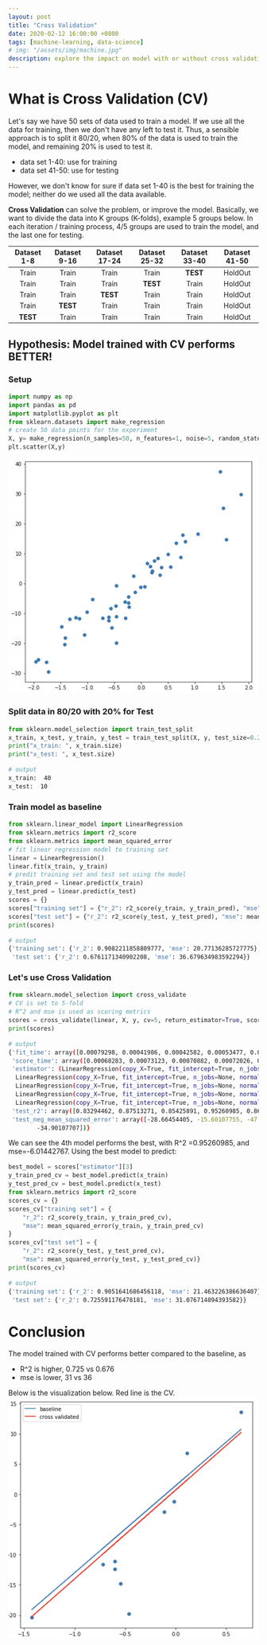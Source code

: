 ```yaml
---
layout: post
title: "Cross Validation"
date: 2020-02-12 16:00:00 +0800
tags: [machine-learning, data-science]
# img: "/assets/img/machine.jpg"
description: explore the impact on model with or without cross validation
---
```


# What is Cross Validation (CV)

Let's say we have 50 sets of data used to train a model. If we use all the data for training, then we don't have any left to test it. Thus, a sensible approach is to split it 80/20, when 80% of the data is used to train the model, and remaining 20% is used to test it.

- data set 1-40: use for training
- data set 41-50: use for testing

However, we don't know for sure if data set 1-40 is the best for training the model; neither do we used all the data available.

**Cross Validation** can solve the problem, or improve the model.
Basically, we want to divide the data into K groups (K-folds), example 5 groups below. In each iteration / training process, 4/5 groups are used to train the model, and the last one for testing.

| Dataset 1-8 | Dataset 9-16 | Dataset 17-24 | Dataset 25-32 | Dataset 33-40 | Dataset 41-50 |
| :---------: | :----------: | :-----------: | :-----------: | :-----------: | :-----------: |
|    Train    |    Train     |     Train     |     Train     |   **TEST**    |    HoldOut    |
|    Train    |    Train     |     Train     |   **TEST**    |     Train     |    HoldOut    |
|    Train    |    Train     |   **TEST**    |     Train     |     Train     |    HoldOut    |
|    Train    |   **TEST**   |     Train     |     Train     |     Train     |    HoldOut    |
|  **TEST**   |    Train     |     Train     |     Train     |     Train     |    HoldOut    |

## Hypothesis: Model trained with CV performs BETTER!

### Setup

```python
import numpy as np
import pandas as pd
import matplotlib.pyplot as plt
from sklearn.datasets import make_regression
# create 50 data points for the experiment
X, y= make_regression(n_samples=50, n_features=1, noise=5, random_state=42)
plt.scatter(X,y)
```

![50-regression-points](/assets/img/50-regression-points.png)

### Split data in 80/20 with 20% for Test

```python
from sklearn.model_selection import train_test_split
x_train, x_test, y_train, y_test = train_test_split(X, y, test_size=0.2, random_state=42)
print("x_train: ", x_train.size)
print("x_test: ", x_test.size)
```

```bash
# output
x_train:  40
x_test:  10
```

### Train model as baseline

```python
from sklearn.linear_model import LinearRegression
from sklearn.metrics import r2_score
from sklearn.metrics import mean_squared_error
# fit linear regression model to training set
linear = LinearRegression()
linear.fit(x_train, y_train)
# predit training set and test set using the model
y_train_pred = linear.predict(x_train)
y_test_pred = linear.predict(x_test)
scores = {}
scores["training set"] = {"r_2": r2_score(y_train, y_train_pred), "mse": mean_squared_error(y_train, y_train_pred)}
scores["test set"] = {"r_2": r2_score(y_test, y_test_pred), "mse": mean_squared_error(y_test, y_test_pred)}
print(scores)
```

```bash
# output
{'training set': {'r_2': 0.9082211858809777, 'mse': 20.77136285727775},
 'test set': {'r_2': 0.6761171340902208, 'mse': 36.679634983592294}}
```

### Let's use Cross Validation

```python
from sklearn.model_selection import cross_validate
# CV is set to 5-fold
# R^2 and mse is used as scoring metrics
scores = cross_validate(linear, X, y, cv=5, return_estimator=True, scoring=('r2', 'neg_mean_squared_error'))
print(scores)
```

```bash
# output
{'fit_time': array([0.00079298, 0.00041986, 0.00042582, 0.00053477, 0.00041199]),
 'score_time': array([0.00068283, 0.00073123, 0.00070882, 0.00072026, 0.00058603]),
 'estimator': (LinearRegression(copy_X=True, fit_intercept=True, n_jobs=None, normalize=False),
  LinearRegression(copy_X=True, fit_intercept=True, n_jobs=None, normalize=False),
  LinearRegression(copy_X=True, fit_intercept=True, n_jobs=None, normalize=False),
  LinearRegression(copy_X=True, fit_intercept=True, n_jobs=None, normalize=False),
  LinearRegression(copy_X=True, fit_intercept=True, n_jobs=None, normalize=False)),
 'test_r2': array([0.83294462, 0.87513271, 0.85425891, 0.95260985, 0.86880153]),
 'test_neg_mean_squared_error': array([-28.66454405, -15.60107755, -47.62231841,  -6.01442767,
        -34.90107707])}
```

We can see the 4th model performs the best, with R^2 =0.95260985, and mse=-6.01442767.
Using the best model to predict:

```python
best_model = scores["estimator"][3]
y_train_pred_cv = best_model.predict(x_train)
y_test_pred_cv = best_model.predict(x_test)
from sklearn.metrics import r2_score
scores_cv = {}
scores_cv["training set"] = {
    "r_2": r2_score(y_train, y_train_pred_cv),
    "mse": mean_squared_error(y_train, y_train_pred_cv)
}
scores_cv["test set"] = {
    "r_2": r2_score(y_test, y_test_pred_cv),
    "mse": mean_squared_error(y_test, y_test_pred_cv)}
print(scores_cv)
```

```bash
# output
{'training set': {'r_2': 0.9051641686456118, 'mse': 21.463226386636407},
 'test set': {'r_2': 0.725591176478181, 'mse': 31.076714894393582}}
```

# Conclusion

The model trained with CV performs better compared to the baseline, as

- R^2 is higher, 0.725 vs 0.676
- mse is lower, 31 vs 36

Below is the visualization below. Red line is the CV.
![50-regression-compare](/assets/img/50-regression-compare.png)
